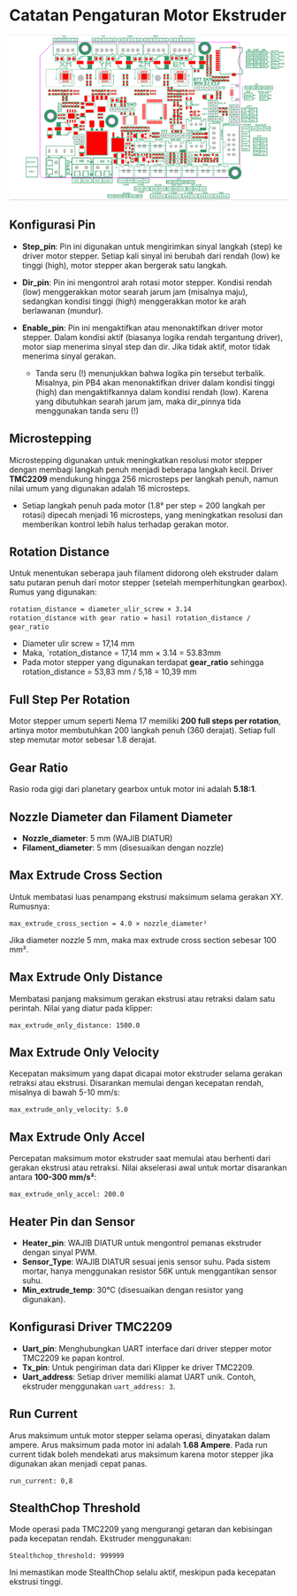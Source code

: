# Catatan Pengaturan Motor Ekstruder

![skr mini e3 v3](Foto/image.png)

## Konfigurasi Pin
- **Step_pin**: Pin ini digunakan untuk mengirimkan sinyal langkah (step) ke driver motor stepper. Setiap kali sinyal ini berubah dari rendah (low) ke tinggi (high), motor stepper akan bergerak satu langkah.
- **Dir_pin**: Pin ini mengontrol arah rotasi motor stepper. Kondisi rendah (low) menggerakkan motor searah jarum jam (misalnya maju), sedangkan kondisi tinggi (high) menggerakkan motor ke arah berlawanan (mundur).
- **Enable_pin**: Pin ini mengaktifkan atau menonaktifkan driver motor stepper. Dalam kondisi aktif (biasanya logika rendah tergantung driver), motor siap menerima sinyal step dan dir. Jika tidak aktif, motor tidak menerima sinyal gerakan.

    - Tanda seru (!) menunjukkan bahwa logika pin tersebut terbalik. Misalnya, pin PB4 akan menonaktifkan driver dalam kondisi tinggi (high) dan mengaktifkannya dalam kondisi rendah (low). Karena yang dibutuhkan searah jarum jam, maka dir_pinnya tida menggunakan tanda seru (!)

## Microstepping
Microstepping digunakan untuk meningkatkan resolusi motor stepper dengan membagi langkah penuh menjadi beberapa langkah kecil. Driver **TMC2209** mendukung hingga 256 microsteps per langkah penuh, namun nilai umum yang digunakan adalah 16 microsteps.

- Setiap langkah penuh pada motor (1.8° per step = 200 langkah per rotasi) dipecah menjadi 16 microsteps, yang meningkatkan resolusi dan memberikan kontrol lebih halus terhadap gerakan motor.

## Rotation Distance
Untuk menentukan seberapa jauh filament didorong oleh ekstruder dalam satu putaran penuh dari motor stepper (setelah memperhitungkan gearbox). Rumus yang digunakan:

```
rotation_distance = diameter_ulir_screw × 3.14
rotation_distance with gear ratio = hasil rotation_distance / gear_ratio
```

- Diameter ulir screw = 17,14 mm
- Maka, `rotation_distance = 17,14 mm × 3.14 = 53.83mm
- Pada motor stepper yang digunakan terdapat **gear_ratio** sehingga rotation_distance = 53,83 mm / 5,18 = 10,39 mm

## Full Step Per Rotation
Motor stepper umum seperti Nema 17 memiliki **200 full steps per rotation**, artinya motor membutuhkan 200 langkah penuh (360 derajat). Setiap full step memutar motor sebesar 1.8 derajat.

## Gear Ratio
Rasio roda gigi dari planetary gearbox untuk motor ini adalah **5.18:1**.

## Nozzle Diameter dan Filament Diameter
- **Nozzle_diameter**: 5 mm (WAJIB DIATUR)
- **Filament_diameter**: 5 mm (disesuaikan dengan nozzle)

## Max Extrude Cross Section
Untuk membatasi luas penampang ekstrusi maksimum selama gerakan XY. Rumusnya:

```
max_extrude_cross_section = 4.0 × nozzle_diameter²
```

Jika diameter nozzle 5 mm, maka max extrude cross section sebesar 100 mm².

## Max Extrude Only Distance
Membatasi panjang maksimum gerakan ekstrusi atau retraksi dalam satu perintah. Nilai yang diatur pada klipper:

```
max_extrude_only_distance: 1500.0
```

## Max Extrude Only Velocity
Kecepatan maksimum yang dapat dicapai motor ekstruder selama gerakan retraksi atau ekstrusi. Disarankan memulai dengan kecepatan rendah, misalnya di bawah 5-10 mm/s:

```
max_extrude_only_velocity: 5.0
```

## Max Extrude Only Accel
Percepatan maksimum motor ekstruder saat memulai atau berhenti dari gerakan ekstrusi atau retraksi. Nilai akselerasi awal untuk mortar disarankan antara **100-300 mm/s²**:

```
max_extrude_only_accel: 200.0
```

## Heater Pin dan Sensor
- **Heater_pin**: WAJIB DIATUR untuk mengontrol pemanas ekstruder dengan sinyal PWM.
- **Sensor_Type**: WAJIB DIATUR sesuai jenis sensor suhu. Pada sistem mortar, hanya menggunakan resistor 56K untuk menggantikan sensor suhu.
- **Min_extrude_temp**: 30°C (disesuaikan dengan resistor yang digunakan).

## Konfigurasi Driver TMC2209
- **Uart_pin**: Menghubungkan UART interface dari driver stepper motor TMC2209 ke papan kontrol.
- **Tx_pin**: Untuk pengiriman data dari Klipper ke driver TMC2209.
- **Uart_address**: Setiap driver memiliki alamat UART unik. Contoh, ekstruder menggunakan `uart_address: 3`.

## Run Current
Arus maksimum untuk motor stepper selama operasi, dinyatakan dalam ampere. Arus maksimum pada motor ini adalah **1.68 Ampere**. Pada run current tidak boleh mendekati arus maksimum karena motor stepper jika digunakan akan menjadi cepat panas.

```
run_current: 0,8
```

## StealthChop Threshold
Mode operasi pada TMC2209 yang mengurangi getaran dan kebisingan pada kecepatan rendah. Ekstruder menggunakan:

```
Stealthchop_threshold: 999999
```

Ini memastikan mode StealthChop selalu aktif, meskipun pada kecepatan ekstrusi tinggi.
